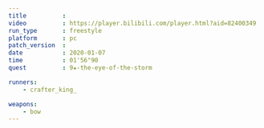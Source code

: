 ```yaml
---
title          :
video          : https://player.bilibili.com/player.html?aid=82400349
run_type       : freestyle
platform       : pc
patch_version  : 
date           : 2020-01-07
time           : 01'56"90
quest          : 9★-the-eye-of-the-storm

runners:
    - crafter_king_

weapons:
    - bow
---
```

